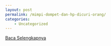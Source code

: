 ```yaml
---
layout: post
permalink: /mimpi-dompet-dan-hp-dicuri-orang/
categories:
    - Uncategorized
---
```


[Baca Selengkapnya](/08)